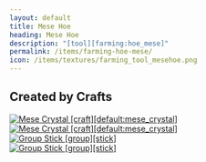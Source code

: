 ```yaml
---
layout: default
title: Mese Hoe
heading: Mese Hoe
description: "[tool][farming:hoe_mese]"
permalink: /items/farming-hoe-mese/
icon: /items/textures/farming_tool_mesehoe.png
---
```



## Created by Crafts

<div class="craft">
    <div>
        <span><a href="{{site.baseurl}}/items/default-mese-crystal/"><img src="{{site.baseurl}}/assets/img/items/textures/default_mese_crystal.png" data-toggle="tooltip" title="Mese Crystal [craft][default:mese_crystal]"></a></span>
        <span><a href="{{site.baseurl}}/items/default-mese-crystal/"><img src="{{site.baseurl}}/assets/img/items/textures/default_mese_crystal.png" data-toggle="tooltip" title="Mese Crystal [craft][default:mese_crystal]"></a></span>
        <span></span>
    </div>
    <div>
        <span></span>
        <span><a href="{{site.baseurl}}/items/group-stick/"><img src="{{site.baseurl}}/assets/img/items/textures/default_stick.png" data-toggle="tooltip" title="Group Stick [group][stick]"></a></span>
        <span></span>
    </div>
    <div>
        <span></span>
        <span><a href="{{site.baseurl}}/items/group-stick/"><img src="{{site.baseurl}}/assets/img/items/textures/default_stick.png" data-toggle="tooltip" title="Group Stick [group][stick]"></a></span>
        <span></span>
    </div>
</div>
